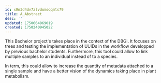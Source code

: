 ```yaml
---
id: x0n3d4dv7zlvdumsqqmts79
title: A_Abstract
desc: ''
updated: 1750664869019
created: 1750240945022
---
```

This Bachelor project's takes place in the context of the DBGI. It focuses on trees and testing the implementation of UUIDs in the workflow developped by previous bachelor students. Furthermore, this tool could allow to link multiple samples to an individual instead of to a species. 

In term, this could allow to increase the quantity of metadata attached to a single sample and have a better vision of the dynamics taking place in plant metabolism.
